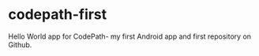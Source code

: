 # codepath-first
Hello World app for CodePath- my first Android app and first repository on Github.
